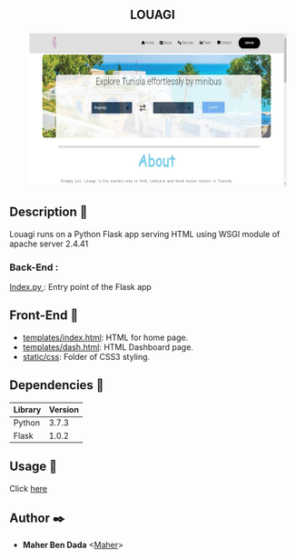 <h2 align="center"> LOUAGI </h2>
<img src="screenshots/Image.jpg" style="width:90%;height:272px;margin-left:7%;" />

## Description :speech_balloon:
Louagi runs on a Python Flask app serving HTML using WSGI module of apache server 2.4.41
### Back-End :
<a href="https://github.com/mking94/Louagi/blob/main/index.py" >Index.py </a>: Entry point of the Flask app

## Front-End :high_brightness:
* [templates/index.html](./static/templates/home.html): HTML for home page.
* [templates/dash.html](./static/templates/dash.html): HTML Dashboard page.
* [static/css](./static/css): Folder of CSS3 styling.
## Dependencies :couple:

| Library    | Version |
| ---------- | ------- |
| Python     | 3.7.3   |
| Flask      | 1.0.2   |

## Usage :running:
Click <a href="https://ce1e4983d30b.48888c70.hbtn-cod.io/">here</a>

## Author :black_nib:
* __Maher Ben Dada__ <[Maher](https://github.com/mking94)>
